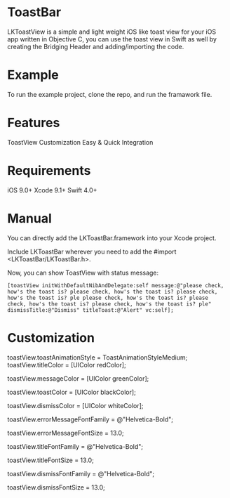 # ToastBar
LKToastView is a simple and light weight iOS like toast view for your iOS app written in Objective C, you can use the toast view in Swift as well by creating the Bridging Header and adding/importing the code.

# Example
To run the example project, clone the repo, and run the framawork file.

# Features
 ToastView Customization
 Easy & Quick Integration

# Requirements
iOS 9.0+
Xcode 9.1+
Swift 4.0+

# Manual
You can directly add the LKToastBar.framework into your Xcode project.

Include LKToastBar wherever you need to add the #import <LKToastBar/LKToastBar.h>.


Now, you can show ToastView with status message:

    [toastView initWithDefaultNibAndDelegate:self message:@"please check, how's the toast is? please check, how's the toast is? please check, how's the toast is? ple please check, how's the toast is? please check, how's the toast is? please check, how's the toast is? ple" dismissTitle:@"Dismiss" titleToast:@"Alert" vc:self];


# Customization
toastView.toastAnimationStyle = ToastAnimationStyleMedium;
toastView.titleColor = [UIColor redColor];

toastView.messageColor = [UIColor greenColor];

toastView.toastColor = [UIColor blackColor];

toastView.dismissColor = [UIColor whiteColor];

toastView.errorMessageFontFamily = @"Helvetica-Bold";

toastView.errorMessageFontSize = 13.0;

toastView.titleFontFamily = @"Helvetica-Bold";

toastView.titleFontSize = 13.0;

toastView.dismissFontFamily = @"Helvetica-Bold";

toastView.dismissFontSize = 13.0;
